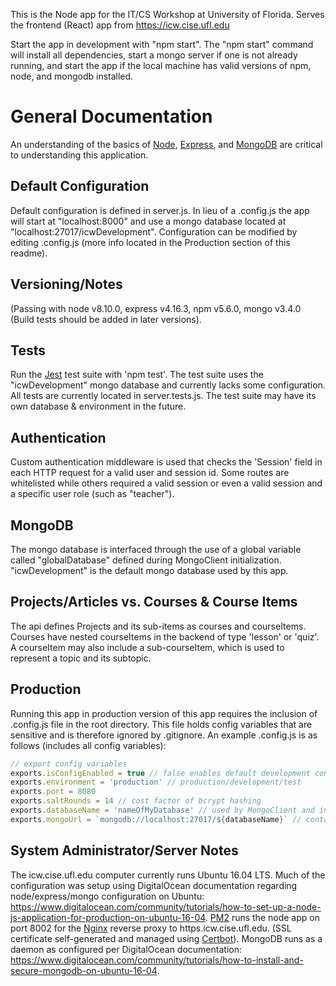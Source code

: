 This is the Node app for the IT/CS Workshop at University of Florida. Serves the frontend (React) app from https://icw.cise.ufl.edu

Start the app in development with "npm start".
The "npm start" command will install all dependencies, start a mongo server if one is not already running, and start the app if the local machine has valid versions of npm, node, and mongodb installed. 

# General Documentation
An understanding of the basics of [Node](https://nodejs.org/en/docs), [Express](https://expressjs.com), and [MongoDB](https://docs.mongodb.com) are critical to understanding this application.

## Default Configuration
Default configuration is defined in server.js. In lieu of a .config.js the app will start at "localhost:8000" and use a mongo database located at "localhost:27017/icwDevelopment". Configuration can be modified by editing .config.js (more info located in the Production section of this readme).

## Versioning/Notes
(Passing with node v8.10.0, express v4.16.3, npm v5.6.0, mongo v3.4.0 (Build tests should be added in later versions). 

## Tests
Run the [Jest](https://facebook.github.io/jest/) test suite with 'npm test'. The test suite uses the "icwDevelopment" mongo database and currently lacks some configuration. All tests are currently located in server.tests.js.
The test suite may have its own database & environment in the future. 

## Authentication
Custom authentication middleware is used that checks the 'Session' field in each HTTP request for a valid user and session id. Some routes are whitelisted while others required a valid session or even a valid session and a specific user role (such as "teacher"). 

## MongoDB
The mongo database is interfaced through the use of a global variable called "globalDatabase" defined during MongoClient initialization. "icwDevelopment" is the default mongo database used by this app.

## Projects/Articles vs. Courses & Course Items
The api defines Projects and its sub-items as courses and courseItems. Courses have nested courseItems in the backend of type 'lesson' or 'quiz'. A courseItem may also include a sub-courseItem, which is used to represent a topic and its subtopic.

## Production
Running this app in production version of this app requires the inclusion of .config.js file in the root directory. This file holds config variables that are sensitive and is therefore ignored by .gitignore. 
An example .config.js is as follows (includes all config variables):
```javascript
// export config variables
exports.isConfigEnabled = true // false enables default development configuration with CORS-enabled, true disables CORS and uses config variables defined in this file  
exports.environment = 'production' // production/development/test
exports.port = 8080
exports.saltRounds = 14 // cost factor of bcrypt hashing
exports.databaseName = 'nameOfMyDatabase' // used by MongoClient and in mongoUrl
exports.mongoUrl = `mongodb://localhost:27017/${databaseName}` // contains database user info (this is sensitive data!)
```

## System Administrator/Server Notes
The icw.cise.ufl.edu computer currently runs Ubuntu 16.04 LTS. Much of the configuration was setup using DigitalOcean documentation regarding node/express/mongo configuration on Ubuntu: https://www.digitalocean.com/community/tutorials/how-to-set-up-a-node-js-application-for-production-on-ubuntu-16-04. [PM2](http://pm2.keymetrics.io/) runs the node app on port 8002 for the [Nginx](https://www.nginx.com/) reverse proxy to https.icw.cise.ufl.edu. (SSL certificate self-generated and managed using [Certbot](https://www.digitalocean.com/community/tutorials/how-to-secure-nginx-with-let-s-encrypt-on-ubuntu-16-04)). MongoDB runs as a daemon as configured per DigitalOcean documentation: https://www.digitalocean.com/community/tutorials/how-to-install-and-secure-mongodb-on-ubuntu-16-04.